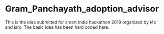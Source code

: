 # Gram_Panchayath_adoption_advisor

This is the idea submitted for smart India hackathon 2018 organized by i4c and isro. The basic idea has been hard coded here. 
